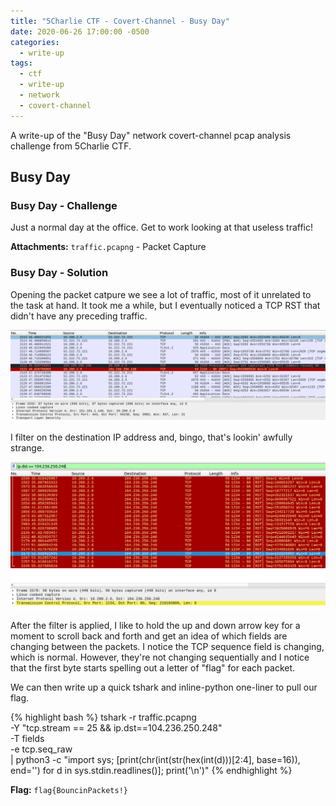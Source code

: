 ```yaml
---
title: "5Charlie CTF - Covert-Channel - Busy Day"
date: 2020-06-26 17:00:00 -0500
categories:
  - write-up
tags:
  - ctf
  - write-up
  - network
  - covert-channel
---
```


A write-up of the "Busy Day" network covert-channel pcap analysis challenge from 5Charlie CTF.

## Busy Day

### Busy Day - Challenge

Just a normal day at the office. Get to work looking at that useless traffic!

**Attachments:** `traffic.pcapng` - Packet Capture

### Busy Day - Solution

Opening the packet catpure we see a lot of traffic, most of it unrelated to the task at hand.
It took me a while, but I eventually noticed a TCP RST that didn't have any preceding traffic.

![Suspicious TCP RST](/assets/images/busy_rst.png)

I filter on the destination IP address and, bingo, that's lookin' awfully strange.

![Wireshark filtering packets by detination address](/assets/images/busy_filtered.png)

After the filter is applied, I like to hold the up and down arrow key for a moment to scroll back and forth and get an idea of which fields are changing between the packets.
I notice the TCP sequence field is changing, which is normal.
However, they're not changing sequentially and I notice that the first byte starts spelling out a letter of "flag" for each packet.

We can then write up a quick tshark and inline-python one-liner to pull our flag.

{% highlight bash %}
tshark -r traffic.pcapng \
-Y "tcp.stream == 25 && ip.dst==104.236.250.248" \
-T fields \
-e tcp.seq_raw \
| python3 -c "import sys; [print(chr(int(str(hex(int(d)))[2:4], base=16)), end='') for d in sys.stdin.readlines()]; print('\n')"
{% endhighlight %}

**Flag:** `flag{BouncinPackets!}`
